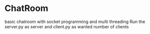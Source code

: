 # ChatRoom
basic chatroom with socket programming and multi threading
Run the server.py as server and client.py as wanted number of clients
